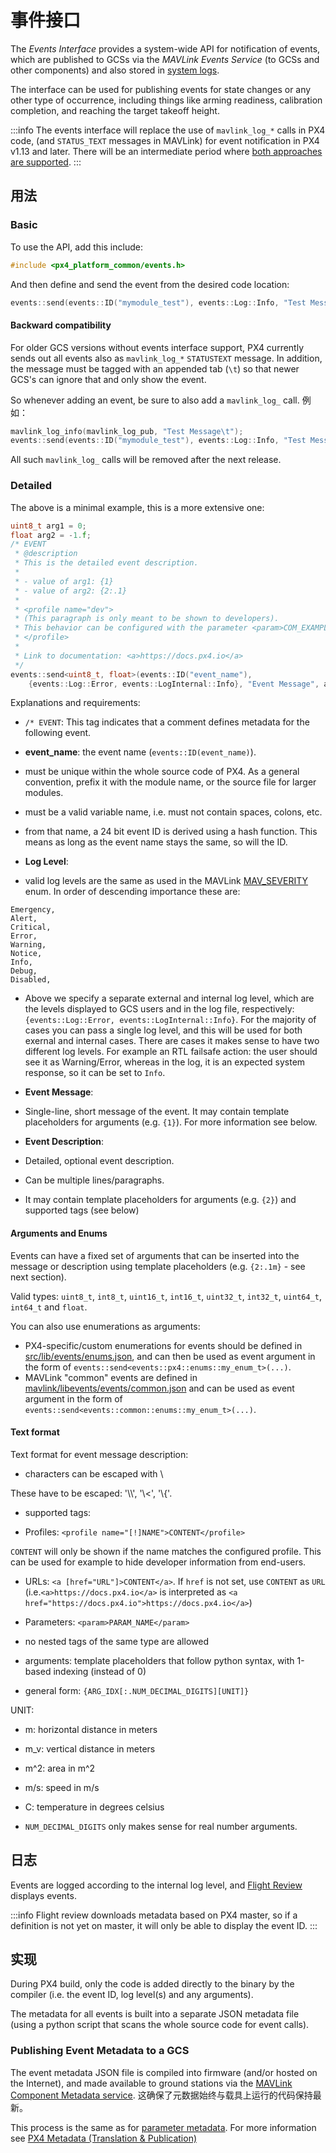# 事件接口

<Badge type="tip" text="PX4 v1.13" />

The _Events Interface_ provides a system-wide API for notification of events, which are published to GCSs via the _MAVLink Events Service_ (to GCSs and other components) and also stored in [system logs](../dev_log/logging.md).

The interface can be used for publishing events for state changes or any other type of occurrence, including things like arming readiness, calibration completion, and reaching the target takeoff height.

:::info
The events interface will replace the use of `mavlink_log_*` calls in PX4 code, (and `STATUS_TEXT` messages in MAVLink) for event notification in PX4 v1.13 and later.
There will be an intermediate period where [both approaches are supported](#backward-compatibility).
:::

## 用法

### Basic

To use the API, add this include:

```cpp
#include <px4_platform_common/events.h>
```

And then define and send the event from the desired code location:

```cpp
events::send(events::ID("mymodule_test"), events::Log::Info, "Test Message");
```

#### Backward compatibility

For older GCS versions without events interface support, PX4 currently sends out all events also as `mavlink_log_*` `STATUSTEXT` message.
In addition, the message must be tagged with an appended tab (`\t`) so that newer GCS's can ignore that and only show the event.

So whenever adding an event, be sure to also add a `mavlink_log_` call. 例如：

```cpp
mavlink_log_info(mavlink_log_pub, "Test Message\t");
events::send(events::ID("mymodule_test"), events::Log::Info, "Test Message");
```

All such `mavlink_log_` calls will be removed after the next release.

### Detailed

The above is a minimal example, this is a more extensive one:

```cpp
uint8_t arg1 = 0;
float arg2 = -1.f;
/* EVENT
 * @description
 * This is the detailed event description.
 *
 * - value of arg1: {1}
 * - value of arg2: {2:.1}
 *
 * <profile name="dev">
 * (This paragraph is only meant to be shown to developers).
 * This behavior can be configured with the parameter <param>COM_EXAMPLE</param>.
 * </profile>
 *
 * Link to documentation: <a>https://docs.px4.io</a>
 */
events::send<uint8_t, float>(events::ID("event_name"),
	{events::Log::Error, events::LogInternal::Info}, "Event Message", arg1, arg2);
```

Explanations and requirements:

- `/* EVENT`: This tag indicates that a comment defines metadata for the following event.

- **event_name**: the event name (`events::ID(event_name)`).
 - must be unique within the whole source code of PX4.
  As a general convention, prefix it with the module name, or the source file for larger modules.
 - must be a valid variable name, i.e. must not contain spaces, colons, etc.
 - from that name, a 24 bit event ID is derived using a hash function.
  This means as long as the event name stays the same, so will the ID.

- **Log Level**:

 - valid log levels are the same as used in the MAVLink [MAV_SEVERITY](https://mavlink.io/en/messages/common.html#MAV_SEVERITY) enum.
  In order of descending importance these are:

  ```plain
  Emergency,
  Alert,
  Critical,
  Error,
  Warning,
  Notice,
  Info,
  Debug,
  Disabled,
  ```

 - Above we specify a separate external and internal log level, which are the levels displayed to GCS users and in the log file, respectively: `{events::Log::Error, events::LogInternal::Info}`.
  For the majority of cases you can pass a single log level, and this will be used for both exernal and internal cases.
  There are cases it makes sense to have two different log levels.
  For example an RTL failsafe action: the user should see it as Warning/Error, whereas in the log, it is an expected system response, so it can be set to `Info`.

- **Event Message**:
 - Single-line, short message of the event.
  It may contain template placeholders for arguments (e.g. `{1}`). For more information see below.

- **Event Description**:
 - Detailed, optional event description.
 - Can be multiple lines/paragraphs.
 - It may contain template placeholders for arguments (e.g. `{2}`) and supported tags (see below)

#### Arguments and Enums

Events can have a fixed set of arguments that can be inserted into the message or description using template placeholders (e.g. `{2:.1m}` - see next section).

Valid types: `uint8_t`, `int8_t`, `uint16_t`, `int16_t`, `uint32_t`, `int32_t`, `uint64_t`, `int64_t` and `float`.

You can also use enumerations as arguments:

- PX4-specific/custom enumerations for events should be defined in [src/lib/events/enums.json](https://github.com/PX4/PX4-Autopilot/blob/main/src/lib/events/enums.json), and can then be used as event argument in the form of `events::send<events::px4::enums::my_enum_t>(...)`.
- MAVLink "common" events are defined in [mavlink/libevents/events/common.json](https://github.com/mavlink/libevents/blob/master/events/common.json) and can be used as event argument in the form of `events::send<events::common::enums::my_enum_t>(...)`.

#### Text format

Text format for event message description:

- characters can be escaped with \\

 These have to be escaped: '\\\\', '\\<', '\\{'.

- supported tags:

 - Profiles: `<profile name="[!]NAME">CONTENT</profile>`

  `CONTENT` will only be shown if the name matches the configured profile.
  This can be used for example to hide developer information from end-users.

 - URLs: `<a [href="URL"]>CONTENT</a>`.
  If `href` is not set, use `CONTENT` as `URL` (i.e.`<a>https://docs.px4.io</a>` is interpreted as `<a href="https://docs.px4.io">https://docs.px4.io</a>`)

 - Parameters: `<param>PARAM_NAME</param>`

 - no nested tags of the same type are allowed

- arguments: template placeholders that follow python syntax, with 1-based indexing (instead of 0)

 - general form: `{ARG_IDX[:.NUM_DECIMAL_DIGITS][UNIT]}`

  UNIT:

  - m: horizontal distance in meters
  - m_v: vertical distance in meters
  - m^2: area in m^2
  - m/s: speed in m/s
  - C: temperature in degrees celsius

 - `NUM_DECIMAL_DIGITS` only makes sense for real number arguments.

## 日志

Events are logged according to the internal log level, and [Flight Review](../log/flight_review.md) displays events.

:::info
Flight review downloads metadata based on PX4 master, so if a definition is not yet on master, it will only be able to display the event ID.
:::

## 实现

During PX4 build, only the code is added directly to the binary by the compiler (i.e. the event ID, log level(s) and any arguments).

The metadata for all events is built into a separate JSON metadata file (using a python script that scans the whole source code for event calls).

### Publishing Event Metadata to a GCS

The event metadata JSON file is compiled into firmware (and/or hosted on the Internet), and made available to ground stations via the [MAVLink Component Metadata service](https://mavlink.io/en/services/component_information.html).
这确保了元数据始终与载具上运行的代码保持最新。

This process is the same as for [parameter metadata](../advanced/parameters_and_configurations.md#publishing-parameter-metadata-to-a-gcs).
For more information see [PX4 Metadata (Translation & Publication)](../advanced/px4_metadata.md)
